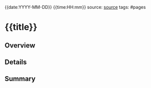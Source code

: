 {{date:YYYY-MM-DD}} {{time:HH:mm}}
source: [source]()
tags: #pages


# {{title}}


## Overview


## Details


## Summary
